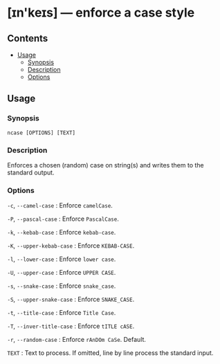 # [ɪn'keɪs] — enforce a case style

## Contents

*   [Usage](#usage)
    -   [Synopsis](#synopsis)
    -   [Description](#description)
    -   [Options](#options)

## Usage

### Synopsis

    ncase [OPTIONS] [TEXT]

### Description

Enforces a chosen (random) case on string(s)
and writes them to the standard output.

### Options

`-c`, `--camel-case`
:   Enforce `camelCase`.

`-P`, `--pascal-case`
:   Enforce `PascalCase`.

`-k`, `--kebab-case`
:   Enforce `kebab-case`.

`-K`, `--upper-kebab-case`
:   Enforce `KEBAB-CASE`.

`-l`, `--lower-case`
:   Enforce `lower case`.

`-U`, `--upper-case`
:   Enforce `UPPER CASE`.

`-s`, `--snake-case`
:   Enforce `snake_case`.

`-S`, `--upper-snake-case`
:   Enforce `SNAKE_CASE`.

`-t`, `--title-case`
:   Enforce `Title Case`.

`-T`, `--inver-title-case`
:   Enforce `tITLE cASE`.

`-r`, `--random-case`
:   Enforce `rAnDOm CaSe`. Default.

`TEXT`
:   Text to process. If omitted, line by line process the standard input.
